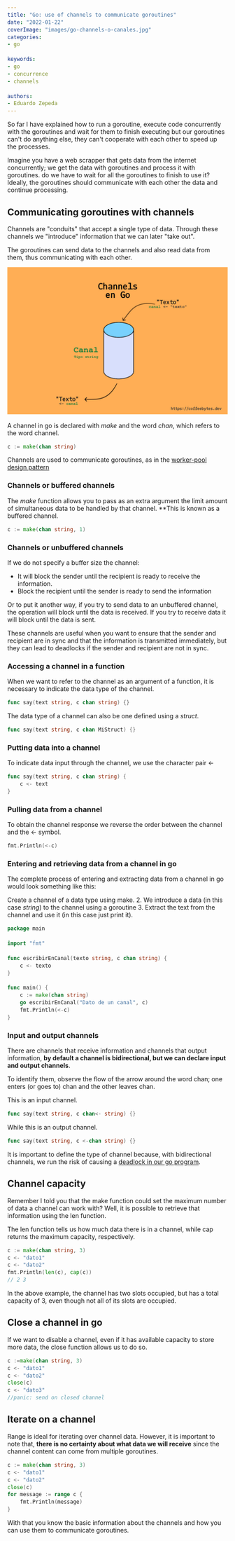 ```yaml
---
title: "Go: use of channels to communicate goroutines"
date: "2022-01-22"
coverImage: "images/go-channels-o-canales.jpg"
categories:
- go

keywords:
- go
- concurrence
- channels

authors:
- Eduardo Zepeda
---
```


So far I have explained how to run a goroutine, execute code concurrently with the goroutines and wait for them to finish executing but our goroutines can't do anything else, they can't cooperate with each other to speed up the processes.

Imagine you have a web scrapper that gets data from the internet concurrently; we get the data with goroutines and process it with goroutines. do we have to wait for all the goroutines to finish to use it? Ideally, the goroutines should communicate with each other the data and continue processing.

## Communicating goroutines with channels

Channels are "conduits" that accept a single type of data. Through these channels we "introduce" information that we can later "take out".

The goroutines can send data to the channels and also read data from them, thus communicating with each other.

![Schematic diagram of how a channel works in go](images/channels-en-go.jpg "Basic diagram of how channels work in Go")

A channel in go is declared with _make_ and the word _chan_, which refers to the word channel.

```go
c := make(chan string)
```

Channels are used to communicate goroutines, as in the [worker-pool design pattern](/en/worker-pool-design-pattern-explanation/)

### Channels or buffered channels

The _make_ function allows you to pass as an extra argument the limit amount of simultaneous data to be handled by that channel. **This is known as a buffered channel.

```go
c := make(chan string, 1)
```

### Channels or unbuffered channels

If we do not specify a buffer size the channel:

* It will block the sender until the recipient is ready to receive the information.
* Block the recipient until the sender is ready to send the information

Or to put it another way, if you try to send data to an unbuffered channel, the operation will block until the data is received. If you try to receive data it will block until the data is sent.

These channels are useful when you want to ensure that the sender and recipient are in sync and that the information is transmitted immediately, but they can lead to deadlocks if the sender and recipient are not in sync.

### Accessing a channel in a function

When we want to refer to the channel as an argument of a function, it is necessary to indicate the data type of the channel.

```go
func say(text string, c chan string) {}
```

The data type of a channel can also be one defined using a _struct_.

```go
func say(text string, c chan MiStruct) {}
```

### Putting data into a channel

To indicate data input through the channel, we use the character pair <-

```go
func say(text string, c chan string) {
    c <- text
}
```

### Pulling data from a channel

To obtain the channel response we reverse the order between the channel and the <- symbol.

```go
fmt.Println(<-c)
```

### Entering and retrieving data from a channel in go

The complete process of entering and extracting data from a channel in go would look something like this:

Create a channel of a data type using make.
2. We introduce a data (in this case _string_) to the channel using a
goroutine
3. Extract the text from the channel and use it (in this case just print it).

```go
package main

import "fmt"

func escribirEnCanal(texto string, c chan string) {
    c <- texto
}

func main() {
    c := make(chan string)
    go escribirEnCanal("Dato de un canal", c)
    fmt.Println(<-c)
}
```

### Input and output channels

There are channels that receive information and channels that output information, **by default a channel is bidirectional, but we can declare input and output channels**.

To identify them, observe the flow of the arrow around the word chan; one enters (or goes to) chan and the other leaves chan.

This is an input channel.

```go
func say(text string, c chan<- string) {}
```

While this is an output channel.

```go
func say(text string, c <-chan string) {}
```

It is important to define the type of channel because, with bidirectional channels, we run the risk of causing a [deadlock in our go program](/en/go-channels-understanding-the-goroutines-deadlocks/).

## Channel capacity

Remember I told you that the make function could set the maximum number of data a channel can work with? Well, it is possible to retrieve that information using the len function.

The len function tells us how much data there is in a channel, while cap returns the maximum capacity, respectively.

```go
c := make(chan string, 3)
c <- "dato1"
c <- "dato2"
fmt.Println(len(c), cap(c))
// 2 3
```

In the above example, the channel has two slots occupied, but has a total capacity of 3, even though not all of its slots are occupied.

## Close a channel in go

If we want to disable a channel, even if it has available capacity to store more data, the close function allows us to do so.

```go
c :=make(chan string, 3) 
c <- "dato1" 
c <- "dato2" 
close(c)
c <- "dato3"
//panic: send on closed channel
```

## Iterate on a channel

Range is ideal for iterating over channel data. However, it is important to note that, **there is no certainty about what data we will receive** since the channel content can come from multiple goroutines.

```go
c := make(chan string, 3)
c <- "dato1"
c <- "dato2"
close(c)
for message := range c {
    fmt.Println(message)
}
```

With that you know the basic information about the channels and how you can use them to communicate goroutines.